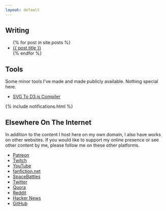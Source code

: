 ```yaml
---
layout: default
---
```


<div class="row">
  <div class="col-sm-6">
    <h2>Writing</h2>
    <ul>
      {% for post in site.posts %}
      <li class="unstyled">
        <a href="{{ post.url }}">{{ post.title }}</a>
      </li>
      {% endfor %}
    </ul>
  </div>
  <div class="col-sm-6">
    <h2>Tools</h2>
    <p>
      Some minor tools I've made and made publicly available. Nothing special here.
    </p>
    <ul class="list-unstyled">
      <li><a href="/svg2d3.html">SVG To D3.js Compiler</a></li>
    </ul>
  </div>

{% include notifications.html %}


## Elsewhere On The Internet

In addition to the content I host here on my own domain, I also have works on other websites. If you would like to support my online presence or see other content by me, please follow me on these other platforms.

-   [Patreon](https://www.patreon.com/toojoshua)
-   [Twitch](https://www.twitch.tv/toojoshua)
-    [YouTube](https://youtube.com/jcolechanged)
-   [fanfiction.net](https://www.fanfiction.net/~toojoshua)
-    [SpaceBattles](https://forums.spacebattles.com/members/toojoshua.315351/)
-    [Twitter](https://www.twitter.com/jcolechanged)
-    [Quora](https://www.quora.com/profile/Joshua-Cole-185)
-    [Reddit](https://www.reddit.com/u/jcolechanged)
-    [Hacker News](https://news.ycombinator.com/user?id=JoshCole)
-    [GitHub](https://www.github.com/jcolechanged)
